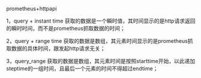 prometheus+httpapi

1，query + instant time 获取的数据是一个瞬时值，其时间显示的是http请求返回的瞬时时间，而不是prometheus抓取数据的时间；

2，query + range time 获取的数据是数组，其元素时间显示的是prometheus抓取数据的具体时间，跟发起http请求无关；

3，query_range  获取的数据是数组，其元素时间是按照starttime开始，以此递加steptime的一组时间，且最后一个元素的时间不得超过endtime；